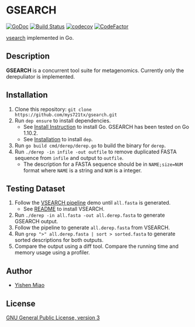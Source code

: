 # GSEARCH

[![GoDoc](https://godoc.org/github.com/mys721tx/gsearch?status.svg)](https://godoc.org/github.com/mys721tx/gsearch)
[![Build Status](https://travis-ci.org/mys721tx/gsearch.svg?branch=master)](https://travis-ci.org/mys721tx/gsearch)
[![codecov](https://codecov.io/gh/mys721tx/gsearch/branch/master/graph/badge.svg)](https://codecov.io/gh/mys721tx/gsearch)
[![CodeFactor](https://www.codefactor.io/repository/github/mys721tx/gsearch/badge)](https://www.codefactor.io/repository/github/mys721tx/gsearch)

[vsearch](https://github.com/torognes/vsearch) implemented in Go.

## Description

**GSEARCH** is a concurrent tool suite for metagenomics. Currently only the
derepuliator is implemented.

## Installation

1. Clone this repository: `git clone https://github.com/mys721tx/gsearch.git`
2. Run `dep ensure` to install dependencies.
    * See [Install Instruction](https://golang.org/doc/install) to install Go.
        GSEARCH has been tested on Go 1.10.2.
    * See [Installation](https://golang.github.io/dep/docs/installation.html) to
        install `dep`.
3. Run `go build cmd/derep/derep.go` to build the binary for `derep`.
4. Run `./derep -in infile -out outfile` to remove duplicated FASTA sequence
    from `infile` and output to `outfile`.
    * The description for a FASTA sequence should be in `NAME;size=NUM` format
        where `NAME` is a string and `NUM` is a integer.

## Testing Dataset

1. Follow the [VSEARCH pipeline](https://github.com/torognes/vsearch/wiki/VSEARCH-pipeline)
    demo until `all.fasta` is generated.
    * See [README](https://github.com/torognes/vsearch) to install VSEARCH.
2. Run `./derep -in all.fasta -out all.derep.fasta` to generate GSEARCH output.
3. Follow the pipeline to generate `all.derep.fasta` from VSEARCH.
4. Run `grep ">" all.derep.fasta | sort > sorted.fasta` to generate sorted
    descriptions for both outputs.
5. Compare the output using a diff tool. Compare the running time and memory
    usage using a profiler.

## Author

* [Yishen Miao](https://github.com/mys721tx)

## License

[GNU General Public License, version 3](http://www.gnu.org/licenses/gpl-3.0.html)
